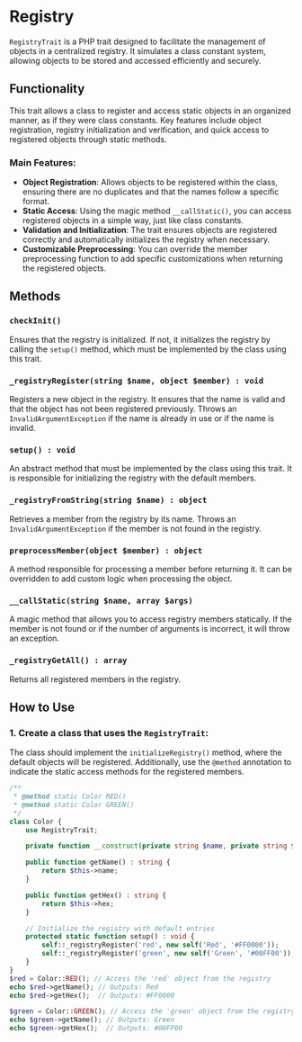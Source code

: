 # Registry

`RegistryTrait` is a PHP trait designed to facilitate the management of objects in a centralized registry. It simulates a class constant system, allowing objects to be stored and accessed efficiently and securely.

## Functionality

This trait allows a class to register and access static objects in an organized manner, as if they were class constants. Key features include object registration, registry initialization and verification, and quick access to registered objects through static methods.

### Main Features:
- **Object Registration**: Allows objects to be registered within the class, ensuring there are no duplicates and that the names follow a specific format.
- **Static Access**: Using the magic method `__callStatic()`, you can access registered objects in a simple way, just like class constants.
- **Validation and Initialization**: The trait ensures objects are registered correctly and automatically initializes the registry when necessary.
- **Customizable Preprocessing**: You can override the member preprocessing function to add specific customizations when returning the registered objects.

## Methods

### `checkInit()`
Ensures that the registry is initialized. If not, it initializes the registry by calling the `setup()` method, which must be implemented by the class using this trait.

### `_registryRegister(string $name, object $member) : void`
Registers a new object in the registry. It ensures that the name is valid and that the object has not been registered previously. Throws an `InvalidArgumentException` if the name is already in use or if the name is invalid.

### `setup() : void`
An abstract method that must be implemented by the class using this trait. It is responsible for initializing the registry with the default members.

### `_registryFromString(string $name) : object`
Retrieves a member from the registry by its name. Throws an `InvalidArgumentException` if the member is not found in the registry.

### `preprocessMember(object $member) : object`
A method responsible for processing a member before returning it. It can be overridden to add custom logic when processing the object.

### `__callStatic(string $name, array $args)`
A magic method that allows you to access registry members statically. If the member is not found or if the number of arguments is incorrect, it will throw an exception.

### `_registryGetAll() : array`
Returns all registered members in the registry.

## How to Use

### 1. **Create a class that uses the `RegistryTrait`**:
   The class should implement the `initializeRegistry()` method, where the default objects will be registered. Additionally, use the `@method` annotation to indicate the static access methods for the registered members.

```php
/**
 * @method static Color RED()
 * @method static Color GREEN()
 */
class Color {
    use RegistryTrait;

    private function __construct(private string $name, private string $hex) {}

    public function getName() : string {
        return $this->name;
    }

    public function getHex() : string {
        return $this->hex;
    }

    // Initialize the registry with default entries
    protected static function setup() : void {
        self::_registryRegister('red', new self('Red', '#FF0000'));
        self::_registryRegister('green', new self('Green', '#00FF00'));
    }
}
$red = Color::RED(); // Access the 'red' object from the registry
echo $red->getName(); // Outputs: Red
echo $red->getHex();  // Outputs: #FF0000

$green = Color::GREEN(); // Access the 'green' object from the registry
echo $green->getName(); // Outputs: Green
echo $green->getHex();  // Outputs: #00FF00

